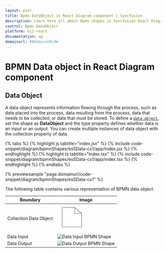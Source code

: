 ```yaml
---
layout: post
title: Bpmn DataObject in React Diagram component | Syncfusion
description: Learn here all about Bpmn shapes in Syncfusion React Diagram component of Syncfusion Essential JS 2 and more.
control: Bpmn DataObject 
platform: ej2-react
documentation: ug
domainurl: ##DomainURL##
---
```


# BPMN Data object in React Diagram component

## Data Object

A data object represents information flowing through the process, such as data placed into the process, data resulting from the process, data that needs to be collected, or data that must be stored. To define a [`data object`](https://ej2.syncfusion.com/react/documentation/api/diagram/bpmnDataObject), set the shape as **DataObject** and the type property defines whether data is an input or an output. You can create multiple instances of data object with the collection property of data.

{% tabs %}
{% highlight js tabtitle="index.jsx" %}
{% include code-snippet/diagram/bpmnShapes/es5Data-cs1/app/index.jsx %}
{% endhighlight %}
{% highlight ts tabtitle="index.tsx" %}
{% include code-snippet/diagram/bpmnShapes/es5Data-cs1/app/index.tsx %}
{% endhighlight %}
{% endtabs %}

 {% previewsample "page.domainurl/code-snippet/diagram/bpmnShapes/es5Data-cs1" %}

The following table contains various representation of BPMN data object.

| Boundary | Image |
| -------- | -------- |
| Collection Data Object | ![Collection Data BPMN Shape](images/Dataobject.png) |
| Data Input | ![Data Input BPMN Shape](images/DataInput.png) |
| Data Output | ![Data Output BPMN Shape](images/DataOutput.png) |